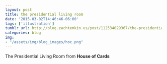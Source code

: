 ```yaml
---
layout: post
title: the presidential living room
date: '2015-03-02T14:46:46-06:00'
tags: ['illustration']
tumblr_url: http://blog.zachtemkin.us/post/112534029367/the-presidential-living-room-from-hoc
categories: blog
img:
- "/assets/img/blog_images/hoc.png" 
---
```

The Presidential Living Room from **House of Cards**
